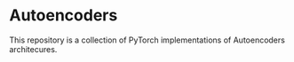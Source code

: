 # Autoencoders

This repository is a collection of PyTorch implementations of Autoencoders architecures.
